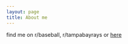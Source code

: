 ```yaml
---
layout: page
title: About me
---
```


find me on r/baseball, r/tampabayrays or [here](https://reddit.com/u/double_dose_larry)
